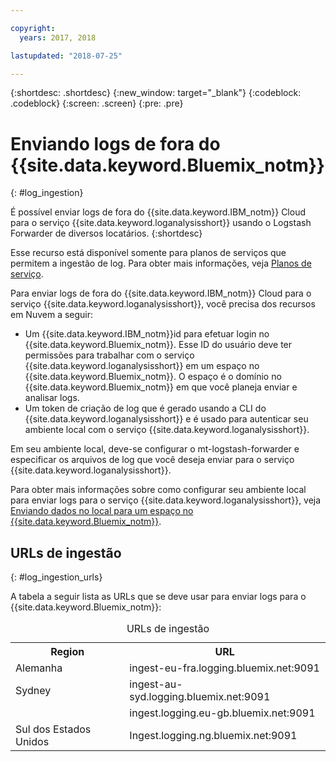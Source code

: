 ```yaml
---

copyright:
  years: 2017, 2018

lastupdated: "2018-07-25"

---
```


{:shortdesc: .shortdesc}
{:new_window: target="_blank"}
{:codeblock: .codeblock}
{:screen: .screen}
{:pre: .pre}


# Enviando logs de fora do {{site.data.keyword.Bluemix_notm}}
{: #log_ingestion}

É possível enviar logs de fora do {{site.data.keyword.IBM_notm}} Cloud para o serviço {{site.data.keyword.loganalysisshort}} usando o Logstash Forwarder de diversos locatários. 
{:shortdesc}

Esse recurso está disponível somente para planos de serviços que permitem a ingestão de log. Para obter mais informações, veja [Planos de serviço](/docs/services/CloudLogAnalysis/log_analysis_ov.html#plans).

Para enviar logs de fora do {{site.data.keyword.IBM_notm}} Cloud para o serviço {{site.data.keyword.loganalysisshort}}, você precisa dos recursos em Nuvem a seguir:

* Um {{site.data.keyword.IBM_notm}}id para efetuar login no {{site.data.keyword.Bluemix_notm}}. Esse ID do usuário deve ter permissões para trabalhar com o serviço {{site.data.keyword.loganalysisshort}} em um espaço no {{site.data.keyword.Bluemix_notm}}. O espaço é o domínio no {{site.data.keyword.Bluemix_notm}} em que você planeja enviar e analisar logs.
* Um token de criação de log que é gerado usando a CLI do {{site.data.keyword.loganalysisshort}} e é usado para autenticar seu ambiente local com o serviço {{site.data.keyword.loganalysisshort}}.  

Em seu ambiente local, deve-se configurar o mt-logstash-forwarder e especificar os arquivos de log que você deseja enviar para o serviço {{site.data.keyword.loganalysisshort}}.

Para obter mais informações sobre como configurar seu ambiente local para enviar logs para o serviço {{site.data.keyword.loganalysisshort}}, veja [Enviando dados no local para um espaço no {{site.data.keyword.Bluemix_notm}}](/docs/services/CloudLogAnalysis/how-to/send-data/send_data_mt.html#send_data_mt).



## URLs de ingestão
{: #log_ingestion_urls}

A tabela a seguir lista as URLs que se deve usar para enviar logs para o {{site.data.keyword.Bluemix_notm}}:

<table>
  <caption>URLs de ingestão</caption>
    <tr>
      <th>Region</th>
      <th>URL</th>
    </tr>
  <tr>
    <td>Alemanha</td>
	  <td>ingest-eu-fra.logging.bluemix.net:9091</td>
  </tr>
  <tr>
    <td>Sydney</td>
	  <td>ingest-au-syd.logging.bluemix.net:9091</td>
  </tr>
  <tr>
    <td></td>
	  <td>ingest.logging.eu-gb.bluemix.net:9091</td>
  </tr>
  <tr>
    <td>Sul dos Estados Unidos</td>
	  <td>Ingest.logging.ng.bluemix.net:9091</td>
  </tr>
</table>


